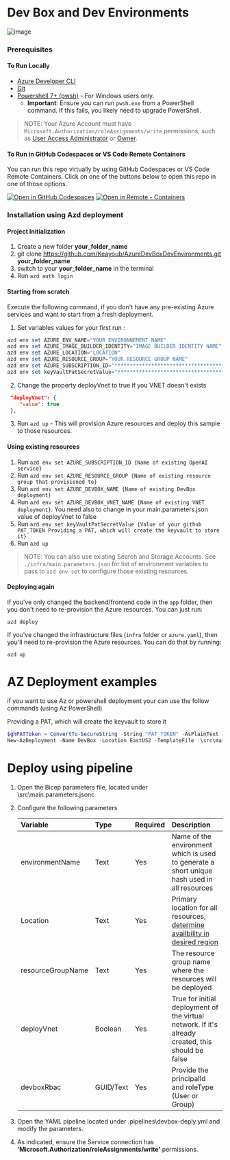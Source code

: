 # Dev Box and Dev Environments

![image](https://github.com/dstamand-msft/AzureDevBoxDevEnvironments/blob/main/media/DevBox-Creation.png)

### Prerequisites

#### To Run Locally

- [Azure Developer CLI](https://aka.ms/azure-dev/install)
- [Git](https://git-scm.com/downloads)
- [Powershell 7+ (pwsh)](https://github.com/powershell/powershell) - For Windows users only.
  - **Important**: Ensure you can run `pwsh.exe` from a PowerShell command. If this fails, you likely need to upgrade PowerShell.

> NOTE: Your Azure Account must have `Microsoft.Authorization/roleAssignments/write` permissions, such as [User Access Administrator](https://learn.microsoft.com/azure/role-based-access-control/built-in-roles#user-access-administrator) or [Owner](https://learn.microsoft.com/azure/role-based-access-control/built-in-roles#owner).

#### To Run in GitHub Codespaces or VS Code Remote Containers

You can run this repo virtually by using GitHub Codespaces or VS Code Remote Containers. Click on one of the buttons below to open this repo in one of those options.

[![Open in GitHub Codespaces](https://img.shields.io/static/v1?style=for-the-badge&label=GitHub+Codespaces&message=Open&color=brightgreen&logo=github)](https://codespaces.new/Keayoub/AzureDevBoxDevEnvironments)
[![Open in Remote - Containers](https://img.shields.io/static/v1?style=for-the-badge&label=Remote%20-%20Containers&message=Open&color=blue&logo=visualstudiocode)](https://vscode.dev/redirect?url=vscode://ms-vscode-remote.remote-containers/cloneInVolume?url=https://github.com/Keayoub/AzureDevBoxDevEnvironments)

### Installation using Azd deployment

#### Project Initialization

1. Create a new folder **your_folder_name**
2. git clone <https://github.com/Keayoub/AzureDevBoxDevEnvironments.git> **your_folder_name**
3. switch to your **your_folder_name** in the terminal
4. Run `azd auth login`

#### Starting from scratch

Execute the following command, if you don't have any pre-existing Azure services and want to start from a fresh deployment.

1. Set variables values for your first run :

```powershell
azd env set AZURE_ENV_NAME="YOUR ENVIRONNEMENT NAME"
azd env set AZURE_IMAGE_BUILDER_IDENTITY="IMAGE BUILDER IDENTITY NAME"
azd env set AZURE_LOCATION="LOCATION"
azd env set AZURE_RESOURCE_GROUP="YOUR RESOURCE GROUP NAME"
azd env set AZURE_SUBSCRIPTION_ID="************************************"
azd env set keyVaultPatSecretValue="***********************************"
```

2. Change the property deployVnet to true if you VNET doesn't exists

```JSON
 "deployVnet": {
    "value": true
 },
```

3. Run `azd up` - This will provision Azure resources and deploy this sample to those resources.

#### Using existing resources

1. Run `azd env set AZURE_SUBSCRIPTION_ID {Name of existing OpenAI service}`
1. Run `azd env set AZURE_RESOURCE_GROUP {Name of existing resource group that provisioned to}`
1. Run `azd env set AZURE_DEVBOX_NAME {Name of existing DevBox deployment}`
1. Run `azd env set AZURE_DEVBOX_VNET_NAME {Name of existing VNET deployment}`. You need also to change in your main.parameters.json value of deployVnet to false
1. Run `azd env set keyVaultPatSecretValue {Value of your github PAT_TOKEN Providing a PAT, which will create the keyvault to store it}`
1. Run `azd up`

> NOTE: You can also use existing Search and Storage Accounts. See `./infra/main.parameters.json` for list of environment variables to pass to `azd env set` to configure those existing resources.

#### Deploying again

If you've only changed the backend/frontend code in the `app` folder, then you don't need to re-provision the Azure resources. You can just run:

`azd deploy`

If you've changed the infrastructure files (`infra` folder or `azure.yaml`), then you'll need to re-provision the Azure resources. You can do that by running:

`azd up`

# AZ Deployment examples

if you want to use Az or powershell deployment your can use the follow commands (using Az PowerShell)

Providing a PAT, which will create the keyvault to store it

```powershell
$ghPATToken = ConvertTo-SecureString -String "PAT_TOKEN" -AsPlainText -Force
New-AzDeployment -Name DevBox -Location EastUS2 -TemplateFile .\src\main.bicep -TemplateParameterFile .\src\main.parameters.jsonc -keyVaultPatSecretValue $ghPATToken -Verbose
```

# Deploy using pipeline

1. Open the Bicep parameters file, located under \src\main.parameters.jsonc
2. Configure the following parameters

   | Variable          | Type      | Required | Description                                                                                                                                                                                              |
   | :---------------- | :-------- | :------- | :------------------------------------------------------------------------------------------------------------------------------------------------------------------------------------------------------- |
   | environmentName   | Text      | Yes      | Name of the environment which is used to generate a short unique hash used in all resources                                                                                                              |
   | Location          | Text      | Yes      | Primary location for all resources, [determine availbility in desired region](https://azure.microsoft.com/en-us/explore/global-infrastructure/products-by-region/?products=dev-box&regions=all&rar=true) |
   | resourceGroupName | Text      | Yes      | The resource group name where the resources will be deployed                                                                                                                                             |
   | deployVnet        | Boolean   | Yes      | True for initial deployment of the virtual network. If it\'s already created, this should be false                                                                                                       |
   | devboxRbac        | GUID/Text | Yes      | Provide the principalId and roleType (User or Group)                                                                                                                                                     |

3. Open the YAML pipeline located under \.pipelines\devbox-deply.yml and modify the parameters.
4. As indicated, ensure the Service connection has **'Microsoft.Authorization/roleAssignments/write'** permissions.
